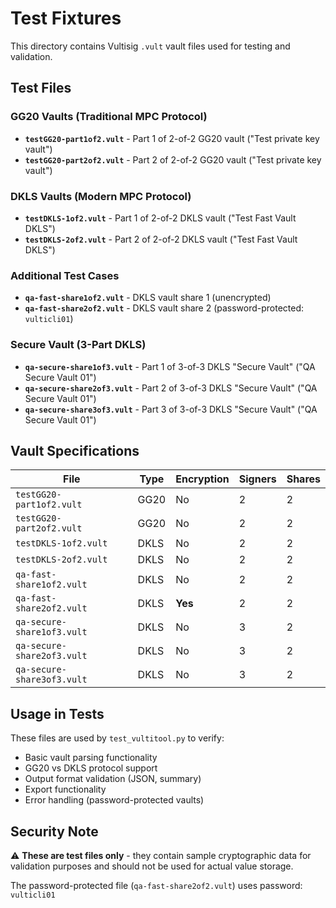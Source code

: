 # Test Fixtures

This directory contains Vultisig `.vult` vault files used for testing and validation.

## Test Files

### GG20 Vaults (Traditional MPC Protocol)
- **`testGG20-part1of2.vult`** - Part 1 of 2-of-2 GG20 vault ("Test private key vault")
- **`testGG20-part2of2.vult`** - Part 2 of 2-of-2 GG20 vault ("Test private key vault")

### DKLS Vaults (Modern MPC Protocol)  
- **`testDKLS-1of2.vult`** - Part 1 of 2-of-2 DKLS vault ("Test Fast Vault DKLS")
- **`testDKLS-2of2.vult`** - Part 2 of 2-of-2 DKLS vault ("Test Fast Vault DKLS")

### Additional Test Cases
- **`qa-fast-share1of2.vult`** - DKLS vault share 1 (unencrypted)
- **`qa-fast-share2of2.vult`** - DKLS vault share 2 (password-protected: `vulticli01`)

### Secure Vault (3-Part DKLS)
- **`qa-secure-share1of3.vult`** - Part 1 of 3-of-3 DKLS "Secure Vault" ("QA Secure Vault 01")
- **`qa-secure-share2of3.vult`** - Part 2 of 3-of-3 DKLS "Secure Vault" ("QA Secure Vault 01")
- **`qa-secure-share3of3.vult`** - Part 3 of 3-of-3 DKLS "Secure Vault" ("QA Secure Vault 01")

## Vault Specifications

| File | Type | Encryption | Signers | Shares |
|------|------|------------|---------|--------|
| `testGG20-part1of2.vult` | GG20 | No | 2 | 2 |
| `testGG20-part2of2.vult` | GG20 | No | 2 | 2 |
| `testDKLS-1of2.vult` | DKLS | No | 2 | 2 |
| `testDKLS-2of2.vult` | DKLS | No | 2 | 2 |
| `qa-fast-share1of2.vult` | DKLS | No | 2 | 2 |
| `qa-fast-share2of2.vult` | DKLS | **Yes** | 2 | 2 |
| `qa-secure-share1of3.vult` | DKLS | No | 3 | 2 |
| `qa-secure-share2of3.vult` | DKLS | No | 3 | 2 |
| `qa-secure-share3of3.vult` | DKLS | No | 3 | 2 |

## Usage in Tests

These files are used by `test_vultitool.py` to verify:
- Basic vault parsing functionality
- GG20 vs DKLS protocol support
- Output format validation (JSON, summary)
- Export functionality 
- Error handling (password-protected vaults)

## Security Note

⚠️ **These are test files only** - they contain sample cryptographic data for validation purposes and should not be used for actual value storage.

The password-protected file (`qa-fast-share2of2.vult`) uses password: `vulticli01`
